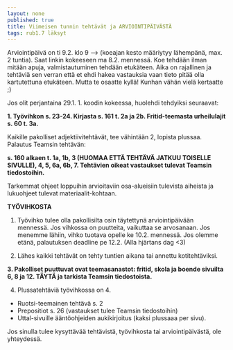 ```yaml
---
layout: none
published: true
title: Viimeisen tunnin tehtävät ja ARVIOINTIPÄIVÄSTÄ
tags: rub1.7 läksyt
---
```

Arviointipäivä on ti 9.2. klo 9 --> (koeajan kesto määriytyy lähempänä, max. 2 tuntia). Saat linkin kokeeseen ma 8.2. mennessä. Koe tehdään ilman mitään apuja, valmistautuminen tehdään etukäteen. Aika on rajallinen ja tehtäviä sen verran että et ehdi hakea vastauksia vaan tieto pitää olla kartutettuna etukäteen. Mutta te osaatte kyllä! Kunhan vähän vielä kertaatte ;)

Jos olit perjantaina 29.1. 1. koodin kokeessa, huolehdi tehdyiksi seuraavat:

**1. Työvihkon s. 23-24. Kirjasta s. 161 t. 2a ja 2b. Fritid-teemasta urheilulajit s. 60 t. 3a.**

Kaikille pakolliset adjektiivitehtävät, tee vähintään 2, lopista plussaa. Palautus Teamsin tehtävän:

**s. 160 alkaen t. 1a, 1b, 3 (HUOMAA ETTÄ TEHTÄVÄ JATKUU TOISELLE SIVULLE), 4, 5, 6a, 6b, 7. Tehtävien oikeat vastaukset tulevat Teamsin tiedostoihin.**

Tarkemmat ohjeet loppuihin arvioitaviin osa-alueisiin tulevista aiheista ja lukuohjeet tulevat materiaalit-kohtaan.

**TYÖVIHKOSTA**

1. Työvihko tulee olla pakollisilta osin täytettynä arviointipäivään mennessä. Jos vihkossa on puutteita, vaikuttaa se arvosanaan. Jos menemme lähiin, vihko tuotava opelle ke 10.2. mennessä.  Jos olemme etänä, palautuksen deadline pe 12.2. (Alla hjärtans dag <3)

2. Lähes kaikki tehtävät on tehty tuntien aikana tai annettu kotitehtäviksi.

**3. Pakolliset puuttuvat ovat teemasanastot: fritid, skola ja boende sivuilta 6, 8 ja 12. TÄYTÄ ja tarkista Teamsin tiedostoista.**

4. Plussatehtäviä työvihkossa on 4. 

- Ruotsi-teemainen tehtävä s. 2
- Prepositiot s. 26 (vastaukset tulee Teamsin tiedostoihin)
- Uttal-sivuille ääntöohjeiden aukikirjoitus (kaksi plussaaa per sivu).

Jos sinulla tulee kysyttävää tehtävistä, työvihkosta tai arviointipäivästä, ole yhteydessä.

